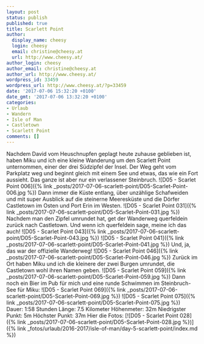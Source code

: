 ```yaml
---
layout: post
status: publish
published: true
title: Scarlett Point
author:
  display_name: cheesy
  login: cheesy
  email: christine@cheesy.at
  url: http://www.cheesy.at/
author_login: cheesy
author_email: christine@cheesy.at
author_url: http://www.cheesy.at/
wordpress_id: 33459
wordpress_url: http://www.cheesy.at/?p=33459
date: '2017-07-06 15:32:20 +0100'
date_gmt: '2017-07-06 13:32:20 +0100'
categories:
- Urlaub
- Wandern
- Isle of Man
- Castletown
- Scarlett Point
comments: []
---
```

Nachdem David vom Heuschnupfen geplagt heute zuhause geblieben ist, haben Miku und ich eine kleine Wanderung um den Scarlett Point unternommen, einer der drei Südzipfel der Insel. Der Weg geht vom Parkplatz weg und beginnt gleich mit einem See und etwas, das wie ein Fort aussieht. Das ganze ist aber nur ein verlassener Steinbruch.
![D05 - Scarlet Point 006]({% link _posts/2017-07-06-scarlett-point/D05-Scarlet-Point-006.jpg %})
Dann immer die Küste entlang, über unzählige Schafweiden und mit super Ausblick auf die steinerne Meeresküste und die Dörfer Castletown im Osten und Port Erin im Westen.
![D05 - Scarlet Point 031]({% link _posts/2017-07-06-scarlett-point/D05-Scarlet-Point-031.jpg %})
Nachdem man den Zipfel umrundet hat, get der Wanderweg querfeldein zurück nach Castletown. Und wenn ich querfeldein sage, meine ich das auch!
![D05 - Scarlet Point 043]({% link _posts/2017-07-06-scarlett-point/D05-Scarlet-Point-043.jpg %})
 ![D05 - Scarlet Point 041]({% link _posts/2017-07-06-scarlett-point/D05-Scarlet-Point-041.jpg %})
Und, ja, das war der offizielle Wanderweg!
![D05 - Scarlet Point 046]({% link _posts/2017-07-06-scarlett-point/D05-Scarlet-Point-046.jpg %})
Zurück im Ort haben Miku und ich die kleinere der zwei Burgen umrundet, die Castletown wohl ihren Namen geben.
![D05 - Scarlet Point 059]({% link _posts/2017-07-06-scarlett-point/D05-Scarlet-Point-059.jpg %})
Dann noch ein Bier im Pub für mich und eine runde Schwimmen im Steinbruch-See für Miku:
![D05 - Scarlet Point 069]({% link _posts/2017-07-06-scarlett-point/D05-Scarlet-Point-069.jpg %})
 ![D05 - Scarlet Point 075]({% link _posts/2017-07-06-scarlett-point/D05-Scarlet-Point-075.jpg %})
Dauer: 1:58 Stunden
Länge: 7.5 Kilometer
Höhenmeter: 32m
Niedrigster Punkt: 5m
Höchster Punkt: 37m
Hier die Fotos:
[![D05 - Scarlet Point 028]({% link _posts/2017-07-06-scarlett-point/D05-Scarlet-Point-028.jpg %})]({% link _fotos/urlaub/2016-2017/isle-of-man/day-5-scarlett-point/index.md %})
